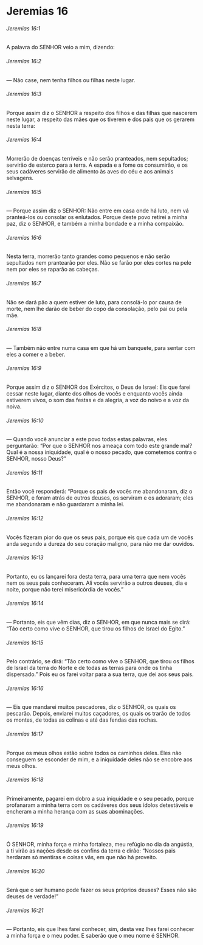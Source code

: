 # Jeremias 16

###### Jeremias 16:1

A palavra do SENHOR veio a mim, dizendo:

###### Jeremias 16:2

— Não case, nem tenha filhos ou filhas neste lugar.

###### Jeremias 16:3

Porque assim diz o SENHOR a respeito dos filhos e das filhas que nascerem neste lugar, a respeito das mães que os tiverem e dos pais que os gerarem nesta terra:

###### Jeremias 16:4

Morrerão de doenças terríveis e não serão pranteados, nem sepultados; servirão de esterco para a terra. A espada e a fome os consumirão, e os seus cadáveres servirão de alimento às aves do céu e aos animais selvagens.

###### Jeremias 16:5

— Porque assim diz o SENHOR: Não entre em casa onde há luto, nem vá pranteá-los ou consolar os enlutados. Porque deste povo retirei a minha paz, diz o SENHOR, e também a minha bondade e a minha compaixão.

###### Jeremias 16:6

Nesta terra, morrerão tanto grandes como pequenos e não serão sepultados nem prantearão por eles. Não se farão por eles cortes na pele nem por eles se raparão as cabeças.

###### Jeremias 16:7

Não se dará pão a quem estiver de luto, para consolá-lo por causa de morte, nem lhe darão de beber do copo da consolação, pelo pai ou pela mãe.

###### Jeremias 16:8

— Também não entre numa casa em que há um banquete, para sentar com eles a comer e a beber.

###### Jeremias 16:9

Porque assim diz o SENHOR dos Exércitos, o Deus de Israel: Eis que farei cessar neste lugar, diante dos olhos de vocês e enquanto vocês ainda estiverem vivos, o som das festas e da alegria, a voz do noivo e a voz da noiva.

###### Jeremias 16:10

— Quando você anunciar a este povo todas estas palavras, eles perguntarão: “Por que o SENHOR nos ameaça com todo este grande mal? Qual é a nossa iniquidade, qual é o nosso pecado, que cometemos contra o SENHOR, nosso Deus?”

###### Jeremias 16:11

Então você responderá: “Porque os pais de vocês me abandonaram, diz o SENHOR, e foram atrás de outros deuses, os serviram e os adoraram; eles me abandonaram e não guardaram a minha lei.

###### Jeremias 16:12

Vocês fizeram pior do que os seus pais, porque eis que cada um de vocês anda segundo a dureza do seu coração maligno, para não me dar ouvidos.

###### Jeremias 16:13

Portanto, eu os lançarei fora desta terra, para uma terra que nem vocês nem os seus pais conheceram. Ali vocês servirão a outros deuses, dia e noite, porque não terei misericórdia de vocês.”

###### Jeremias 16:14

— Portanto, eis que vêm dias, diz o SENHOR, em que nunca mais se dirá: “Tão certo como vive o SENHOR, que tirou os filhos de Israel do Egito.”

###### Jeremias 16:15

Pelo contrário, se dirá: “Tão certo como vive o SENHOR, que tirou os filhos de Israel da terra do Norte e de todas as terras para onde os tinha dispersado.” Pois eu os farei voltar para a sua terra, que dei aos seus pais.

###### Jeremias 16:16

— Eis que mandarei muitos pescadores, diz o SENHOR, os quais os pescarão. Depois, enviarei muitos caçadores, os quais os trarão de todos os montes, de todas as colinas e até das fendas das rochas.

###### Jeremias 16:17

Porque os meus olhos estão sobre todos os caminhos deles. Eles não conseguem se esconder de mim, e a iniquidade deles não se encobre aos meus olhos.

###### Jeremias 16:18

Primeiramente, pagarei em dobro a sua iniquidade e o seu pecado, porque profanaram a minha terra com os cadáveres dos seus ídolos detestáveis e encheram a minha herança com as suas abominações.

###### Jeremias 16:19

Ó SENHOR, minha força e minha fortaleza, meu refúgio no dia da angústia, a ti virão as nações desde os confins da terra e dirão: “Nossos pais herdaram só mentiras e coisas vãs, em que não há proveito.

###### Jeremias 16:20

Será que o ser humano pode fazer os seus próprios deuses? Esses não são deuses de verdade!”

###### Jeremias 16:21

— Portanto, eis que lhes farei conhecer, sim, desta vez lhes farei conhecer a minha força e o meu poder. E saberão que o meu nome é SENHOR.

